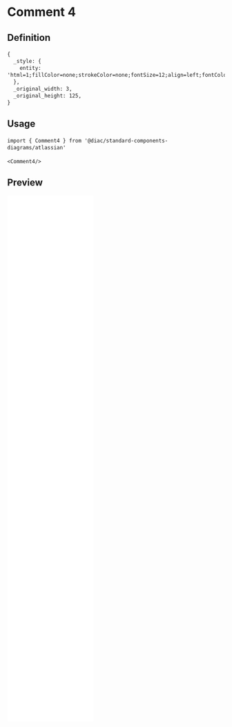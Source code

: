 # Comment 4

## Definition

```
{
  _style: { 
    entity: 'html=1;fillColor=none;strokeColor=none;fontSize=12;align=left;fontColor=#596780;whiteSpace=wrap',
  },
  _original_width: 3,
  _original_height: 125,
}
```

## Usage

```
import { Comment4 } from '@diac/standard-components-diagrams/atlassian'

<Comment4/>
```

## Preview

<img src="./comment-4.png" width="200"/>

